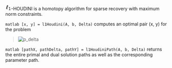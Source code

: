 ![l_1](https://github.com/chrbraue/l1Houdini/blob/master/images/ell_1.jpg)-HOUDINI is a homotopy algorithm for sparse recovery with maximum norm constraints.



```matlab [x, y] = l1Houdini(A, b, Delta)``` computes an optimal pair (x, y) for the problem


> ![p_delta](https://github.com/chrbraue/l1Houdini/blob/master/images/p_delta.jpg)


```matlab [pathX, pathDelta, pathY] = l1HoudiniPath(A, b, Delta)``` returns the entire primal and dual solution paths as well as the corresponding parameter path.